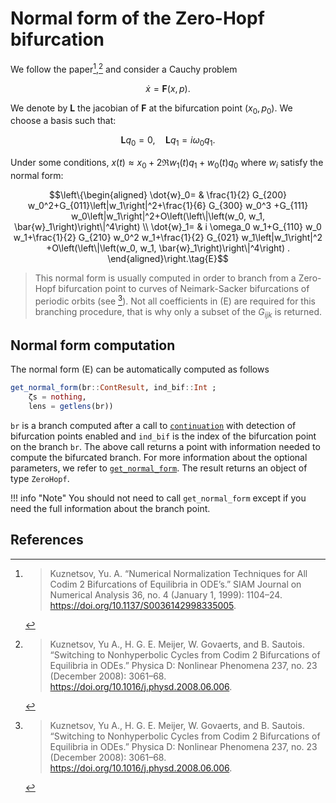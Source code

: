 # Normal form of the Zero-Hopf bifurcation

We follow the paper[^Kuznetsov],[^Kuznetsov2] and consider a Cauchy problem

$$\dot x=\mathbf F(x,p).$$

We denote by $\mathbf L$ the jacobian of $\mathbf F$ at the bifurcation point $(x_0,p_0)$. We choose a basis such that:

$$\mathbf L q_0=0, \quad \mathbf L q_1=i \omega_{0} q_1.$$

Under some conditions, $x(t)\approx x_0+2\Re w_1(t)q_1+w_0(t)q_0$ where $w_i$ satisfy the normal form:

$$\left\{\begin{aligned}
\dot{w}_0= & \frac{1}{2} G_{200} w_0^2+G_{011}\left|w_1\right|^2+\frac{1}{6} G_{300} w_0^3  +G_{111} w_0\left|w_1\right|^2+O\left(\left\|\left(w_0, w_1, \bar{w}_1\right)\right\|^4\right) \\
\dot{w}_1= & i \omega_0 w_1+G_{110} w_0 w_1+\frac{1}{2} G_{210} w_0^2 w_1+\frac{1}{2} G_{021} w_1\left|w_1\right|^2  +O\left(\left\|\left(w_0, w_1, \bar{w}_1\right)\right\|^4\right) .
\end{aligned}\right.\tag{E}$$

> This normal form is usually computed in order to branch from a Zero-Hopf bifurcation point to curves of Neimark-Sacker bifurcations of periodic orbits (see [^Kuznetsov2]). Not all coefficients in (E) are required for this branching procedure, that is why only a subset of the $G_{ijk}$ is returned.

## Normal form computation

The normal form (E) can be automatically computed as follows

```julia
get_normal_form(br::ContResult, ind_bif::Int ;  
    ζs = nothing, 
    lens = getlens(br))
```

`br` is a branch computed after a call to [`continuation`](@ref) with detection of bifurcation points enabled and `ind_bif` is the index of the bifurcation point on the branch `br`. The above call returns a point with information needed to compute the bifurcated branch. For more information about the optional parameters, we refer to [`get_normal_form`](@ref). The result returns an object of type `ZeroHopf`.


!!! info "Note"
    You should not need to call `get_normal_form` except if you need the full information about the branch point.

## References


[^Kuznetsov]:> Kuznetsov, Yu. A. “Numerical Normalization Techniques for All Codim 2 Bifurcations of Equilibria in ODE’s.” SIAM Journal on Numerical Analysis 36, no. 4 (January 1, 1999): 1104–24. https://doi.org/10.1137/S0036142998335005.

[^Kuznetsov2]:> Kuznetsov, Yu A., H. G. E. Meijer, W. Govaerts, and B. Sautois. “Switching to Nonhyperbolic Cycles from Codim 2 Bifurcations of Equilibria in ODEs.” Physica D: Nonlinear Phenomena 237, no. 23 (December 2008): 3061–68. https://doi.org/10.1016/j.physd.2008.06.006.


